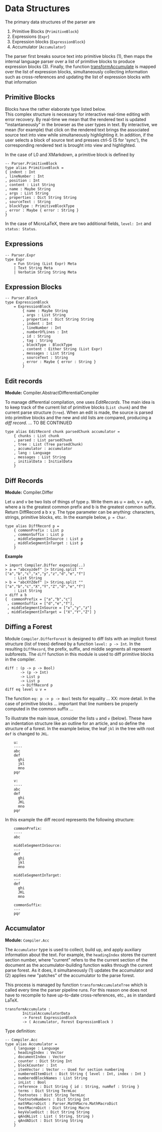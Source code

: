 # Data Structures

The primary data structures of the parser are

1.  Primitive Blocks (`PrimitiveBlock`)
2. Expressions (`Expr`)
3. Expression blocks (`ExpressionBlock`)
4. Accumulator (`Accumulator`)

The parser first breaks source text into primitive
blocks (1), then maps the internal language parser over 
a list of primitive blocks to produce expression
blocks (3).  Finally, the function
[transformAccumulate](#accumulator) is mapped over the list 
of expression blocks, simultaneously collecting
information such as cross-references and updating
the list of expression blocks with that information


## Primitive Blocks

Blocks have the rather elaborate type listed below.  
This complex structure is necessary for interactive
real-time editing with error recovery.  By real-time we mean
that the rendered text is updated "instantaneously"
in the browser as the user types in text.  By interactive,
we mean (for example) that click on the rendered text
brings the associated source text into view while
simultaneously highlighting it.  In addition, if the
user selects a block of source text and presses
ctrl-S (S for 'sync'), the corresponding rendered text
is brought into view and highlighted.





In the case of L0 and XMarkdown, a primitive
block is defined by

```
-- Parser.PrimitiveBlock
type alias PrimitiveBlock =
{ indent : Int
, lineNumber : Int
, position : Int
, content : List String
, name : Maybe String
, args : List String
, properties : Dict String String
, sourceText : String
, blockType : PrimitiveBlockType
, error : Maybe { error : String }
}
```

In the case of
MicroLaTeX, there are two additional fields,
`level: Int` and `status: Status`.


## Expressions

```text
-- Parser.Expr
type Expr
    = Fun String (List Expr) Meta
    | Text String Meta
    | Verbatim String String Meta
```

## Expression Blocks

```
-- Parser.Block
type ExpressionBlock
    = ExpressionBlock
        { name : Maybe String
        , args : List String
        , properties : Dict String String
        , indent : Int
        , lineNumber : Int
        , numberOfLines : Int
        , id : String
        , tag : String
        , blockType : BlockType
        , content : Either String (List Expr)
        , messages : List String
        , sourceText : String
        , error : Maybe { error : String }
        }
```


## Edit records

**Module:** Compiler.AbstractDifferentialCompiler

To manage differential compilation, one uses
_EditRecords_.  The main idea is to keep track 
of the current list of primitive blocks (`List chunk`)
and the current parse structure (`tree`).  When an
edit is made, the source is parsed into primitive
blocks and the new and old lists are compared, producing
a _diff record_.  ... TO BE CONTINUED

```
type alias EditRecord chunk parsedChunk accumulator =
    { chunks : List chunk
    , parsed : List parsedChunk
    , tree : List (Tree parsedChunk)
    , accumulator : accumulator
    , lang : Language
    , messages : List String
    , initialData : InitialData
    }
```

## Diff Records

**Module:** Compiler.Differ

Let u and v be two lists of things of type `p`. Write them as
u = axb, v = ayb, where a is the greatest common prefix
and b is the greatest common suffix. Return DiffRecord a b x y.
The type parameter can be anything: characters, strings, 
primitive blocks, etc.  In the example below, `p = Char`.

```text
type alias DiffRecord p =
    { commonPrefix : List p
    , commonSuffix : List p
    , middleSegmentInSource : List p
    , middleSegmentInTarget : List p
    }
```

**Example**

```text
> import Compiler.Differ exposing(..)
> a = "abcxyzdef" |> String.split ""
["a","b","c","x","y","z","d","e","f"]
    : List String
> b = "abcXYZdef" |> String.split ""
["a","b","c","X","Y","Z","d","e","f"]
    : List String
> diff a b
{  commonPrefix = ["a","b","c"]
 , commonSuffix = ["d","e","f"],
 , middleSegmentInSource = ["x","y","z"]
 , middleSegmentInTarget = ["X","Y","Z"] }
```

## Diffing a Forest

Module `Compiler.DifferForest` is designed to diff lists with an
implicit forest structure (list of trees) defined by a
function `level: p -> Int`. In the resulting `DiffRecord`,
the prefix, suffix, and middle segments all
represent subforests.  The `diff` function in this 
module is used to diff primitive blocks in the compiler.

```text
diff : (p -> p -> Bool) 
       -> (p -> Int) 
       -> List p 
       -> List p 
       -> DiffRecord p
diff eq level u v =
```

The function `eq: p -> p -> Bool` tests for equality
... XX: more detail.  In the case of primitive blocks ...
important that line numbers be properly computed
in the common suffix ...

To illustrate
the main issue, consider the lists `u` and `v` (below). These
have an indentation structure like an outline for
an article, and so define the structure
of a forest. In the example
below, the leaf `jkl` in the tree with root `def` is
changed to `JKL`.

```text
    u:
    ----
    abc
    def
      ghi
      jkl
      mno
    pqr

    v:
    ----
    abc
    def
      ghi
      JKL
      mno
    pqr
```

In this example the diff record represents the following structure:

```text
    commonPrefix:
    ----
    abc

    middleSegmentInSource:
    ---
    def
      ghi
      jkl
      mno

    middleSegmentInTarget:
    ---
    def
      ghi
      JKL
      mno

    commonSuffix:
    ---
    pqr
```



## Accumulator

**Module:** `Compiler.Acc`

The `Accumulator` type
is used to collect, build up, 
and apply auxiliary information about the text.
For example, the `headingIndex` stores the current
section number, where "current" refers to the 
the current section of the document as the 
accumulator-building function walks through
the current parse forest.  As it does, it simultaneously
(1) updates the accumulator and (2) applies new "patches" 
of the accumulator to the parse forest.  

This process is managed by
function `transformAccumulateTree` which is called every time 
the parser pipeline runs.  For this reason one does not have
to recompile to have up-to-date cross-references, etc., as
in standard LaTeX.


```text
transformAccumulate : 
        InitialAccumulatorData 
        -> Forest ExpressionBlock 
        -> ( Accumulator, Forest ExpressionBlock )
```

Type definition:


```text
-- Compiler.Acc
type alias Accumulator =
    { language : Language
    , headingIndex : Vector
    , documentIndex : Vector
    , counter : Dict String Int
    , blockCounter : Int
    , itemVector : Vector -- Used for section numbering
    , numberedItemDict : Dict String { level : Int, index : Int }
    , numberedBlockNames : List String
    , inList : Bool
    , reference : Dict String { id : String, numRef : String }
    , terms : Dict String TermLoc
    , footnotes : Dict String TermLoc
    , footnoteNumbers : Dict String Int
    , mathMacroDict : Parser.MathMacro.MathMacroDict
    , textMacroDict : Dict String Macro
    , keyValueDict : Dict String String
    , qAndAList : List ( String, String )
    , qAndADict : Dict String String
    }
```

